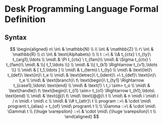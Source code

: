 # Desk Programming Language Formal Definition

## Syntax
$$
\begin{aligned}
n\ \in\ & \mathbb{N} \\
i\ \in\ & \mathbb{Z} \\
r\ \in\ & \mathbb{R} \\
c\ \in\ & \text{Alphabets} \\
\\
t ::=\ & \\& t_{ctx} \ t_{ty}\ t_{arg1},\ldots \\
\mid\ & \Pi t_{ctx} \ t_{fam}\\
\mid\ & \Sigma t_{ctx} \ t_{fam}\\
\mid\ & \\{ t_1,\ldots \\} \\
\mid\ & \\{ t_{k1} \Rightarrow t_{v1},\ldots \\} \\
\mid\ & [ t_1,\ldots ] \\
\mid\ & t_{term}:\ t_{ty} \\
\mid\ & \text{let}\ t_{def}\ \text{in}\ t_e \\
\mid\ & \text{letrec}\ t_{ident}\ =\ t_{def}\ \text{in}\ t_e \\
\mid\ & \text{branch}\ t\ \text{begin}\ t_{ty1} \Rightarrow t_{case1},\ldots\ \text{end} \\
\mid\ & \text{!} \ t_i \sim> t_o \\
\mid\ & \text{handle}\ t\ \text{begin}\ t_{i1} \sim> t_{o1} \Rightarrow t_{h1},\ldots\ \text{end} \\
\mid\ & \text{@}\ t\ \mid\ \text{@@}\ t \\
\mid\ & n \mid\ i \mid\ i / n \mid\ r \mid\ c \\
\mid\ & \\# t_{attr}\ t
\\
program ::=\ & \cdot \mid\ program\ t_{alias} = t_{of} \mid\ program\ t \\
\\
\Gamma ::=\ & \cdot \mid\ \Gamma\ t
\\
{\huge \varepsilon} ::=\ & \cdot \mid\ {\huge \varepsilon}\ t \\
\end{aligned}
$$

